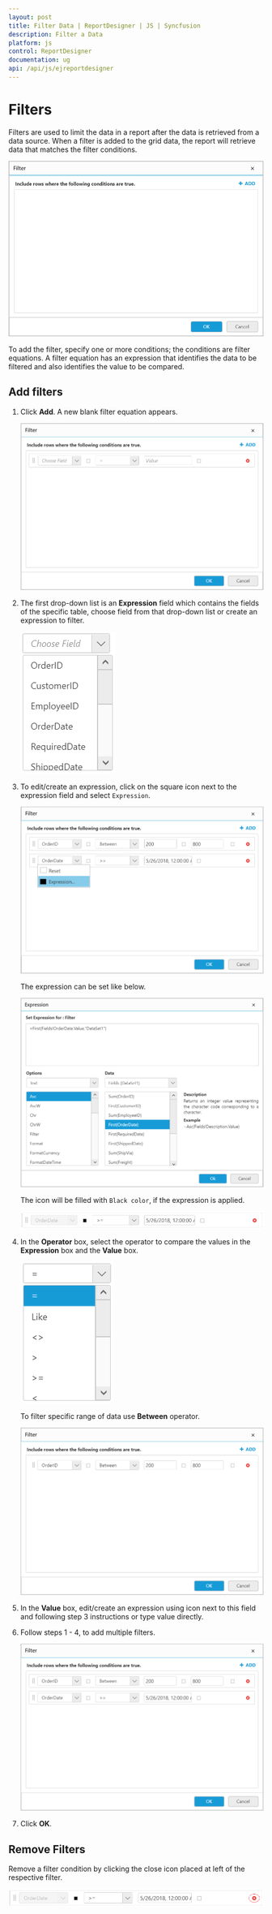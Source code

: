 ```yaml
---
layout: post
title: Filter Data | ReportDesigner | JS | Syncfusion
description: Filter a Data
platform: js
control: ReportDesigner
documentation: ug
api: /api/js/ejreportdesigner
---
```


# Filters

Filters are used to limit the data in a report after the data is retrieved from a data source. When a filter is added to the grid data, the report will retrieve data that matches the filter conditions.

![](Filter-Data-Images/Filters-Dialog.png)

To add the filter, specify one or more conditions; the conditions are filter equations. A filter equation has an expression that identifies the data to be filtered and also identifies the value to be compared.

## Add filters

1. Click **Add**. A new blank filter equation appears.

   ![](Filter-Data-Images/Filters-Add.png)

2. The first drop-down list is an **Expression** field which contains the fields of the specific table, choose field from that drop-down list or create an expression to filter.

   ![](Filter-Data-Images/Expression-Field.png)

3. To edit/create an expression, click on the square icon next to the expression field and select `Expression`. 

   ![](Filter-Data-Images/Expression-Icon.png)
   
   The expression can be set like below.

   ![](Filter-Data-Images/Expression-Dialog.png)

   The icon will be filled with `Black color`, if the expression is applied.

   ![](Filter-Data-Images/Expression-Black.png)

4. In the **Operator** box, select the operator to compare the values in the **Expression** box and the **Value** box.

    ![](Filter-Data-Images/Operators.png)

    To filter specific range of data use **Between** operator.

    ![](Filter-Data-Images/Between-Operator.png)

4. In the **Value** box, edit/create an expression using icon next to this field and following step 3 instructions or type value directly.

5. Follow steps 1 - 4, to add multiple filters.

   ![](Filter-Data-Images/Multiple-Filters.png)

6. Click **OK**.

## Remove Filters

Remove a filter condition by clicking the close icon placed at left of the respective filter.

![](Filter-Data-Images/Delete-Filter.png)